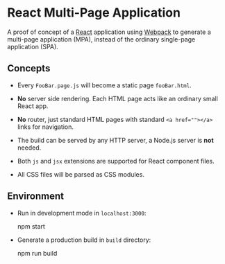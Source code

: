 # React Multi-Page Application

A proof of concept of a [React](https://reactjs.org/) application using [Webpack](https://webpack.js.org/) to generate a multi-page application (MPA), instead of the ordinary single-page application (SPA).

## Concepts

* Every `FooBar.page.js` will become a static page `fooBar.html`.

* **No** server side rendering. Each HTML page acts like an ordinary small React app.

* **No** router, just standard HTML pages with standard `<a href=""></a>` links for navigation.

* The build can be served by any HTTP server, a Node.js server is **not** needed.

* Both `js` and `jsx` extensions are supported for React component files.

* All CSS files will be parsed as CSS modules.

## Environment

* Run in development mode in `localhost:3000`:

    npm start

* Generate a production build in `build` directory:

    npm run build